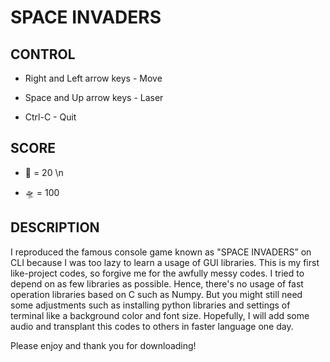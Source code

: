 # SPACE INVADERS

## CONTROL

* Right and Left arrow keys - Move

* Space and Up arrow keys   - Laser

* Ctrl-C                    - Quit

## SCORE

* 👾 = 20 \n

* 🛸 = 100

## DESCRIPTION

I reproduced the famous console game known as "SPACE INVADERS” on CLI because
I was too lazy to learn a usage of GUI libraries.
This is my first like-project codes, so forgive me for the awfully messy codes.
I tried to depend on as few libraries as possible. Hence, there's no usage of fast operation libraries based on C such as Numpy.
But you might still need some adjustments such as installing python libraries
and settings of terminal like a background color and font size.
Hopefully, I will add some audio and transplant this codes to others in faster language one day.

Please enjoy and thank you for downloading!
